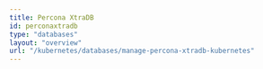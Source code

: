 ```yaml
---
title: Percona XtraDB
id: perconaxtradb
type: "databases"
layout: "overview"
url: "/kubernetes/databases/manage-percona-xtradb-kubernetes"
---
```

